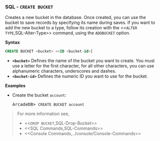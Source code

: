 
### SQL - `CREATE BUCKET`

Creates a new bucket in the database.  Once created, you can use the bucket to save records by specifying its name during saves.  If you want to add the new bucket to a type, follow its creation with the <<`ALTER TYPE`,SQL-Alter-Type>> command, using the `ADDBUCKET` option.


**Syntax**

```sql
CREATE BUCKET <bucket> <<ID <bucket-id>]
```

- **`<bucket>`** Defines the name of the bucket you want to create.  You must use a letter for the first character, for all other characters, you can use alphanumeric characters, underscores and dashes.
- **`<bucket-id>`** Defines the numeric ID you want to use for the bucket.

**Examples**

- Create the bucket `account`:

  <pre>
  ArcadeDB> <code type="lang-sql userinput">CREATE BUCKET account</code>
  </pre>

>For more information see,
>
>- <<`DROP BUCKET`,SQL-Drop-Bucket>>
>- <<SQL Commands,SQL-Commands>>
>- <<Console Commands,../console/Console-Commands>>

